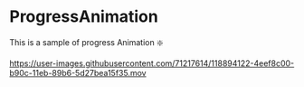 


# ProgressAnimation
This is a sample of progress Animation ❇️

https://user-images.githubusercontent.com/71217614/118894122-4eef8c00-b90c-11eb-89b6-5d27bea15f35.mov
